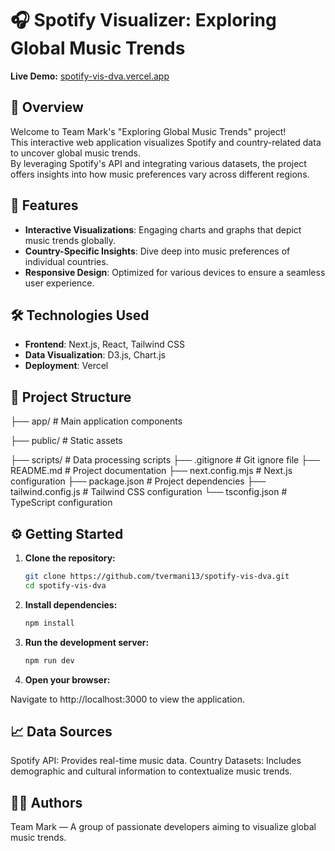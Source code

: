# 🎧 Spotify Visualizer: Exploring Global Music Trends

**Live Demo:** [spotify-vis-dva.vercel.app](https://spotify-vis-dva.vercel.app/)

## 📌 Overview

Welcome to Team Mark's "Exploring Global Music Trends" project!  
This interactive web application visualizes Spotify and country-related data to uncover global music trends.  
By leveraging Spotify's API and integrating various datasets, the project offers insights into how music preferences vary across different regions.

## 🚀 Features

- **Interactive Visualizations**: Engaging charts and graphs that depict music trends globally.
- **Country-Specific Insights**: Dive deep into music preferences of individual countries.
- **Responsive Design**: Optimized for various devices to ensure a seamless user experience.

## 🛠️ Technologies Used

- **Frontend**: Next.js, React, Tailwind CSS
- **Data Visualization**: D3.js, Chart.js
- **Deployment**: Vercel

## 📂 Project Structure

├── app/ # Main application components

├── public/ # Static assets

├── scripts/ # Data processing scripts
├── .gitignore # Git ignore file
├── README.md # Project documentation
├── next.config.mjs # Next.js configuration
├── package.json # Project dependencies
├── tailwind.config.js # Tailwind CSS configuration
└── tsconfig.json # TypeScript configuration


## ⚙️ Getting Started

1. **Clone the repository:**

   ```bash
   git clone https://github.com/tvermani13/spotify-vis-dva.git
   cd spotify-vis-dva

2.  **Install dependencies:**

    ```bash
    npm install

3. **Run the development server:**

   ```bash
   npm run dev
4. **Open your browser:**

  Navigate to http://localhost:3000 to view the application.

## 📈 Data Sources
Spotify API: Provides real-time music data.
Country Datasets: Includes demographic and cultural information to contextualize music trends.

## 👨‍💻 Authors
Team Mark — A group of passionate developers aiming to visualize global music trends.



